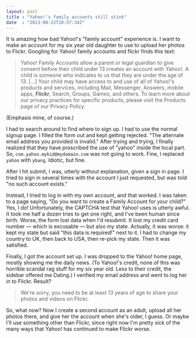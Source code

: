 ```yaml
---
layout: post
title : "Yahoo!'s family accounts still stink"
date  : "2013-08-22T20:57:34Z"
---
```

It is amazing how bad Yahoo!'s "family account" experience is.  I want to make
an account for my six year old daughter to use to upload her photos to Flickr.
Googling for Yahoo! family accounts and flickr finds this text:

> Yahoo! Family Accounts allow a parent or legal guardian to give
> consent before their child under 13 creates an account with Yahoo!. A
> child is someone who indicates to us that they are under the age of
> 13.
> [...]
> Your child may have access to and use of all of Yahoo!'s products
> and services, including Mail, Messenger, Answers, mobile apps, **Flickr**,
> Search, Groups, Games, and others. To learn more about our privacy
> practices for specific products, please visit the Products page of our
> Privacy Policy.

(Emphasis mine, of course.)

I had to search around to find where to sign up.  I had to use the
normal signup page.  I filled the form out and kept getting rejected.
"The alternate email address you provided is invalid."  After trying
and trying, I finally realized that they have proscribed the use of
"yahoo" inside the local part.  So, `com.yahoo.mykid@mydomain.com` was
not going to work.  Fine, I replaced `yahoo` with `ybang`.  Idiotic,
but fine.

After I hit submit, I was, utterly without explanation, given a sign
in page.  I tried to sign in several times with the account I just
requested, but was told "no such account exists."

Instead, I tried to log in with my own account, and that worked.  I
was taken to a page saying, "Do you want to create a Family Account
for your child?"  Yes, I do!  Unfortunately, the CAPTCHA test that
Yahoo! uses is utterly awful.  It took me half a dozen tries to get
one right, and I've been human since birth.  Worse, the form lost data
when I'd resubmit.  It lost my credit card number — which is excusable
— but also my state.  Actually, it was worse:  it kept my state but
said "this data is required!" next to it.  I had to change my country
to UK, then back to USA, then re-pick my state.  Then it was
satisfied.

Finally, I got the account set up.  I was dropped to the Yahoo! home
page, mostly showing me the daily news.  (To Yahoo!'s credit, none of
this was horrible scandal rag stuff for my six year old.  Less to
their credit, the sidebar offered me Dating.)  I verified my email
address and went to log her in to Flickr.  Result?

> We're sorry, you need to be at least 13 years of age to share your
> photos and videos on Flickr.

So, what now?  Now I create a second account as an adult, upload all
her photos there, and give her the account when she's older, I guess.
Or maybe I'll use something other than Flickr, since right now I'm
pretty sick of the many ways that Yahoo! has continued to make Flickr
worse.


